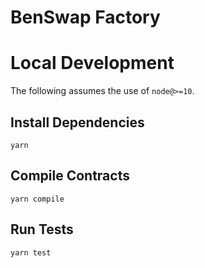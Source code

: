 # BenSwap Factory

# Local Development

The following assumes the use of `node@>=10`.

## Install Dependencies

`yarn`

## Compile Contracts

`yarn compile`

## Run Tests

`yarn test`
